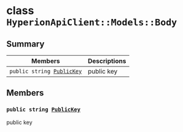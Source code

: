 # class `HyperionApiClient::Models::Body` 

## Summary

 Members                        | Descriptions                                
--------------------------------|---------------------------------------------
`public string `[`PublicKey`](#class_hyperion_api_client_1_1_models_1_1_body_1acc6ca52888303fcc5c17b4882570ab2d) | public key

## Members

### `public string `[`PublicKey`](#class_hyperion_api_client_1_1_models_1_1_body_1acc6ca52888303fcc5c17b4882570ab2d) 

public key

